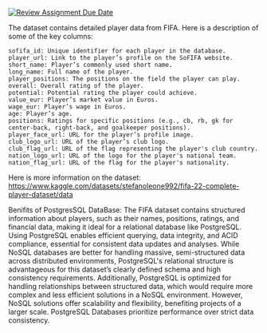[![Review Assignment Due Date](https://classroom.github.com/assets/deadline-readme-button-22041afd0340ce965d47ae6ef1cefeee28c7c493a6346c4f15d667ab976d596c.svg)](https://classroom.github.com/a/VuODydzp)

The dataset contains detailed player data from FIFA. Here is a description of some of the key columns:

    sofifa_id: Unique identifier for each player in the database.
    player_url: Link to the player’s profile on the SoFIFA website.
    short_name: Player’s commonly used short name.
    long_name: Full name of the player.
    player_positions: The positions on the field the player can play.
    overall: Overall rating of the player.
    potential: Potential rating the player could achieve.
    value_eur: Player’s market value in Euros.
    wage_eur: Player’s wage in Euros.
    age: Player’s age.
    positions: Ratings for specific positions (e.g., cb, rb, gk for center-back, right-back, and goalkeeper positions).
    player_face_url: URL for the player’s profile image.
    club_logo_url: URL of the player’s club logo.
    club_flag_url: URL of the flag representing the player's club country.
    nation_logo_url: URL of the logo for the player's national team.
    nation_flag_url: URL of the flag for the player's nationality.

  Here is more information on the dataset: https://www.kaggle.com/datasets/stefanoleone992/fifa-22-complete-player-dataset/data

  Benifits of PostgresSQL DataBase:
  The FIFA dataset contains structured information about players, such as their names, positions, ratings, and financial data, making it ideal for a relational database like PostgreSQL. Using PostgreSQL enables efficient querying, data integrity, and ACID compliance, essential for consistent data updates and analyses. While NoSQL databases are better for handling massive, semi-structured data across distributed environments, PostgreSQL's relational structure is advantageous for this dataset’s clearly defined schema and high consistency requirements. Additionally, PostgreSQL is optimized for handling relationships between structured data, which would require more complex and less efficient solutions in a NoSQL environment. However, NoSQL solutions offer scalability and flexibility, benefiting projects of a larger scale. PostgreSQL Databases prioritize performance over strict data consistency.
